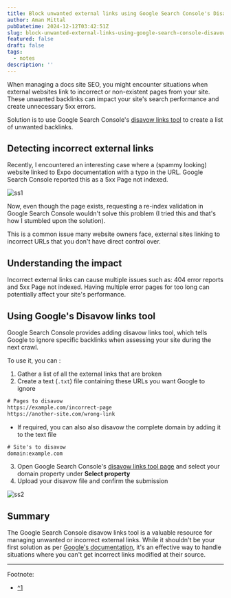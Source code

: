 ```yaml
---
title: Block unwanted external links using Google Search Console's Disavow
author: Aman Mittal
pubDatetime: 2024-12-12T03:42:51Z
slug: block-unwanted-external-links-using-google-search-console-disavow
featured: false
draft: false
tags:
  - notes
description: ''
---
```


When managing a docs site SEO, you might encounter situations when external websites link to incorrect or non-existent pages from your site. These unwanted backlinks can impact your site's search performance and create unnecessary 5xx errors.

Solution is to use Google Search Console's [disavow links tool](^1) to create a list of unwanted backlinks.

## Detecting incorrect external links

Recently, I encountered an interesting case where a (spammy looking) website linked to Expo documentation with a typo in the URL. Google Search Console reported this as a 5xx Page not indexed.

![ss1](/images/disavow-1.png)

Now, even though the page exists, requesting a re-index validation in Google Search Console wouldn't solve this problem (I tried this and that's how I stumbled upon the solution).

This is a common issue many website owners face, external sites linking to incorrect URLs that you don't have direct control over.

## Understanding the impact

Incorrect external links can cause multiple issues such as: 404 error reports and 5xx Page not indexed. Having multiple error pages for too long can potentially affect your site's performance.

## Using Google's Disavow links tool

Google Search Console provides adding disavow links tool, which tells Google to ignore specific backlinks when assessing your site during the next crawl.

To use it, you can :

1. Gather a list of all the external links that are broken
2. Create a text (`.txt`) file containing these URLs you want Google to ignore

```txt
# Pages to disavow
https://example.com/incorrect-page
https://another-site.com/wrong-link
```

- If required, you can also also disavow the complete domain by adding it to the text file

```txt
# Site's to disavow
domain:example.com
```

3. Open Google Search Console's [disavow links tool page](https://search.google.com/search-console/disavow-links) and select your domain property under **Select property**
4. Upload your disavow file and confirm the submission

![ss2](/images/disavow-2.png)

## Summary

The Google Search Console disavow links tool is a valuable resource for managing unwanted or incorrect external links. While it shouldn't be your first solution as per [Google's documentation](^1), it's an effective way to handle situations where you can't get incorrect links modified at their source.

---

Footnote:

- [^1](https://support.google.com/webmasters/answer/2648487?hl=en)
